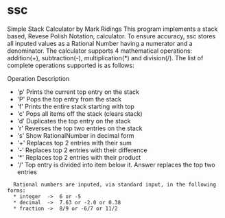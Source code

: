 ssc
===

   Simple Stack Calculator by Mark Ridings
   This program implements a stack based, Revese Polish Notation, calculator.
   To ensure accuracy, ssc stores all inputed values as a Rational Number
   having a numerator and a denominator.  The calculator supports 4 mathematical
   operations: addition(+), subtraction(-), multiplication(*) and
   division(/).  The list of complete operations supported is as follows:
   
   
   Operation        Description
   *   'p'           Prints the current top entry on the stack
   *   'P'          Pops the top entry from the stack
   *   'f'           Prints the entire stack starting with top
   *   'c'           Pops all items off the stack (clears stack)
   *   'd'           Duplicates the top entry on the stack
   *   'r'           Reverses the top two entries on the stack
   *   's'           Show RationalNumber in decimal form
   *   '+'           Replaces top 2 entries with their sum
   *   '-'           Replaces top 2 entries with their difference
   *   '*'           Replaces top 2 entries with their product
   *   '/'           Top entry is divided into item below it.  Answer
                     replaces the top two entries
   

      Rational numbers are inputed, via standard input, in the following forms:
      * integer  ->  6 or -5
      * decimal  ->  7.63 or -2.0 or 0.38
      * fraction ->  8/9 or -6/7 or 11/2
 

